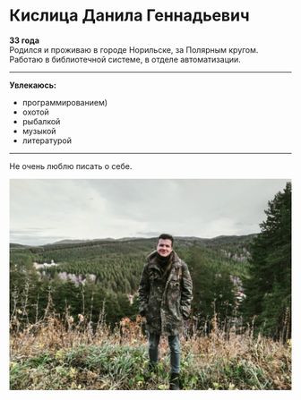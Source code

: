 # Кислица Данила Геннадьевич
**33 года**  
Родился и проживаю в городе Норильске, за Полярным кругом.
Работаю в библиотечной системе, в отделе автоматизации. 
***
**Увлекаюсь:**
- программированием) 
- охотой 
- рыбалкой
- музыкой
- литературой
---  
Не очень люблю писать о себе.

![Моё фото](https://github.com/OxalisD/education/blob/main/img/IMG_20221022_204742.jpg)

